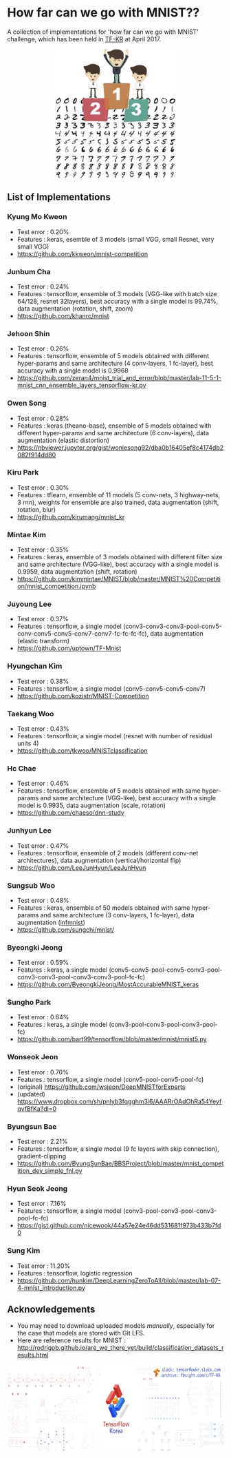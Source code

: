 # How far can we go with MNIST??
A collection of implementations for 'how far can we go with MNIST' challenge, which has been held in [TF-KR](https://www.facebook.com/groups/TensorFlowKR) at April 2017.

<p align="center">
<img src='how-far-can-we-go-with-MNIST.jpg' height = '300px'>
</p>

## List of Implementations
### Kyung Mo Kweon
* Test error : 0.20%  
* Features : keras, esemble of 3 models (small VGG, small Resnet, very small VGG)
* https://github.com/kkweon/mnist-competition

### Junbum Cha
* Test error : 0.24%  
* Features : tensorflow, ensemble of 3 models (VGG-like with batch size 64/128, resnet 32layers), best accuracy with a single model is 99.74%, data augmentation (rotation, shift, zoom)
* https://github.com/khanrc/mnist

### Jehoon Shin
* Test error : 0.26%  
* Features : tensorflow, ensemble of 5 models obtained with different hyper-params and same architecture (4 conv-layers, 1 fc-layer), best accuracy with a single model is 0.9968 
* https://github.com/zeran4/mnist_trial_and_error/blob/master/lab-11-5-1-mnist_cnn_ensemble_layers_tensorflow-kr.py

### Owen Song
* Test error : 0.28%  
* Features : keras (theano-base), ensemble of 5 models obtained with different hyper-params and same architecture (6 conv-layers), data augmentation (elastic distortion) 
* https://nbviewer.jupyter.org/gist/woniesong92/dba0b16405ef8c4174db2082f914dd80

### Kiru Park
* Test error : 0.30%  
* Features : tflearn, ensemble of 11 models (5 conv-nets, 3 highway-nets, 3 rnn), weights for ensemble are also trained, data augmentation (shift, rotation, blur) 
* https://github.com/kirumang/mnist_kr

### Mintae Kim
* Test error : 0.35%  
* Features : keras, ensemble of 3 models obtained with different filter size and same architecture (VGG-like), best accuracy with a single model is 0.9959, data augmentation (shift, rotation) 
* https://github.com/kimmintae/MNIST/blob/master/MNIST%20Competition/mnist_competition.ipynb

### Juyoung Lee
* Test error : 0.37% 
* Features : tensorflow, a single model (conv3-conv3-conv3-pool-conv5-conv-conv5-conv5-conv7-conv7-fc-fc-fc-fc), data augmentation (elastic transform) 
* https://github.com/uptown/TF-Mnist

### Hyungchan Kim
* Test error : 0.38%  
* Features : tensorflow, a single model (conv5-conv5-conv5-conv7)
* https://github.com/kozistr/MNIST-Competition

### Taekang Woo
* Test error : 0.43%  
* Features : tensorflow, a single model (resnet with number of residual units 4)
* https://github.com/tkwoo/MNISTclassification

### Hc Chae
* Test error : 0.46%  
* Features : tensorflow, ensemble of 5 models obtained with same hyper-params and same architecture (VGG-like), best accuracy with a single model is 0.9935, data augmentation (scale, rotation) 
* https://github.com/chaeso/dnn-study

### Junhyun Lee
* Test error : 0.47%  
* Features : tensorflow, ensemble of 2 models (different conv-net architectures), data augmentation (vertical/horizontal flip) 
* https://github.com/LeeJunHyun/LeeJunHyun

### Sungsub Woo
* Test error : 0.48%  
* Features : keras, ensemble of 50 models obtained with same hyper-params and same architecture (3 conv-layers, 1 fc-layer), data augmentation ([infmnist](http://leon.bottou.org/projects/infimnist)) 
* https://github.com/sungchi/mnist/

### Byeongki Jeong
* Test error : 0.59%  
* Features : keras, a single model (conv5-conv5-pool-conv5-conv3-pool-conv3-conv3-pool-conv3-conv3-pool-fc-fc)
* https://github.com/ByeongkiJeong/MostAccurableMNIST_keras

### Sungho Park
* Test error : 0.64%  
* Features : keras, a single model (conv3-pool-conv3-pool-conv3-pool-fc)
* https://github.com/bart99/tensorflow/blob/master/mnist/mnist5.py

### Wonseok Jeon
* Test error : 0.70%  
* Features : tensorflow, a single model (conv5-pool-conv5-pool-fc)
* (original) https://github.com/wsjeon/DeepMNISTforExperts
* (updated) https://www.dropbox.com/sh/pnlyb3fqgghm3i6/AAARrOAdOhRa54YeyfqvfBfKa?dl=0

### Byungsun Bae
* Test error : 2.21%  
* Features : tensorflow, a single model (9 fc layers with skip connection), gradient-clipping
* https://github.com/ByungSunBae/BBSProject/blob/master/mnist_competition_dev_simple_fnl.py

### Hyun Seok Jeong
* Test error : 7.16%  
* Features : tensorflow, a single model (conv3-pool-conv3-pool-conv3-pool-fc-fc)
* https://gist.github.com/nicewook/44a57e24e46dd531681f973b433b7fd0

### Sung Kim
* Test error : 11.20% 
* Features : tensorflow, logistic regression
* https://github.com/hunkim/DeepLearningZeroToAll/blob/master/lab-07-4-mnist_introduction.py

## Acknowledgements
* You may need to download uploaded models *manually*, especially for the case that models are stored with Git LFS.
* Here are reference results for MNIST : http://rodrigob.github.io/are_we_there_yet/build/classification_datasets_results.html

<p align="center">
<img src='TF-KR.jpg' height = '200px'>
</p>
